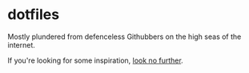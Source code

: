 # dotfiles

Mostly plundered from defenceless Githubbers on the high seas of the internet.

If you're looking for some inspiration, [look no further][1].

[1]: https://github.com/blueyed/dotfiles
